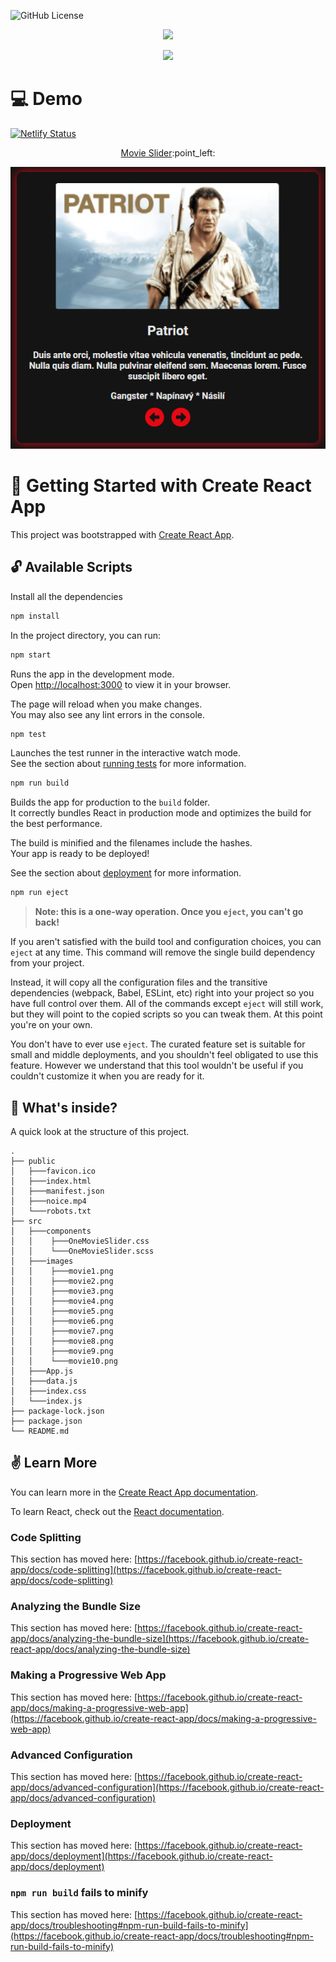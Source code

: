![GitHub License](https://img.shields.io/github/license/oulehlajan/movie-slider?style=for-the-badge)

<!-- Created by, animated text -->
<p align="center">
  <img src="https://readme-typing-svg.demolab.com?font=Noto+Sans&weight=600&size=32&duration=3300&pause=4800&color=79C0FF&center=true&vCenter=true&random=false&width=435&lines=%F0%9F%91%8B%2C+Created+by+%40OulehlaJan" />
</p>
<p align="center">
  <img src="https://readme-typing-svg.demolab.com?font=noto&weight=600&size=22&duration=4000&pause=4350&color=FFA657&center=true&vCenter=true&random=false&width=910&lines=a+self-taught+passionate+Web+developer+from+Czechia" />
</p>

# :computer: Demo
[![Netlify Status](https://api.netlify.com/api/v1/badges/743e0835-aaa4-4a90-aab5-9762288b9426/deploy-status)](https://app.netlify.com/sites/movie-slider-oulehlajan/deploys) <br />

<!-- Demo Link -->
<p align="center">
  <a href="https://movie-slider-oulehlajan.netlify.app/">Movie Slider</a>:point_left: <br />
</p>

<!-- GIF -->
<p align="center">
  <img src="assets/MovieSlider3.gif" />
</p>

# :rocket: Getting Started with Create React App

This project was bootstrapped with [Create React App](https://github.com/facebook/create-react-app).

## :unlock: Available Scripts

Install all the dependencies

```bash
npm install
```

In the project directory, you can run:

```bash
npm start
```

Runs the app in the development mode.\
Open [http://localhost:3000](http://localhost:3000) to view it in your browser.

The page will reload when you make changes.\
You may also see any lint errors in the console.

```bash
npm test
```
Launches the test runner in the interactive watch mode.\
See the section about [running tests](https://facebook.github.io/create-react-app/docs/running-tests) for more information.

```bash
npm run build
```
Builds the app for production to the `build` folder.\
It correctly bundles React in production mode and optimizes the build for the best performance.

The build is minified and the filenames include the hashes.\
Your app is ready to be deployed!

See the section about [deployment](https://facebook.github.io/create-react-app/docs/deployment) for more information.

```bash
npm run eject
```

> **Note: this is a one-way operation. Once you `eject`, you can't go back!**

If you aren't satisfied with the build tool and configuration choices, you can `eject` at any time. This command will remove the single build dependency from your project.

Instead, it will copy all the configuration files and the transitive dependencies (webpack, Babel, ESLint, etc) right into your project so you have full control over them. All of the commands except `eject` will still work, but they will point to the copied scripts so you can tweak them. At this point you're on your own.

You don't have to ever use `eject`. The curated feature set is suitable for small and middle deployments, and you shouldn't feel obligated to use this feature. However we understand that this tool wouldn't be useful if you couldn't customize it when you are ready for it.

## :open_file_folder: What's inside?

A quick look at the structure of this project.

    .
    ├── public
    │   ├───favicon.ico
    │   ├───index.html
    │   ├───manifest.json
    │   ├───noice.mp4
    │   └───robots.txt
    ├── src
    │   ├───components
    │   │    ├───OneMovieSlider.css
    │   │    └───OneMovieSlider.scss
    │   ├───images
    │   │    ├───movie1.png
    │   │    ├───movie2.png
    │   │    ├───movie3.png
    │   │    ├───movie4.png
    │   │    ├───movie5.png
    │   │    ├───movie6.png
    │   │    ├───movie7.png
    │   │    ├───movie8.png
    │   │    ├───movie9.png
    │   │    └───movie10.png
    │   ├───App.js
    │   ├───data.js
    │   ├───index.css
    │   └───index.js
    ├── package-lock.json
    ├── package.json
    └── README.md

## :v: Learn More

You can learn more in the [Create React App documentation](https://facebook.github.io/create-react-app/docs/getting-started).

To learn React, check out the [React documentation](https://reactjs.org/).

### Code Splitting

This section has moved here: [https://facebook.github.io/create-react-app/docs/code-splitting](https://facebook.github.io/create-react-app/docs/code-splitting)

### Analyzing the Bundle Size

This section has moved here: [https://facebook.github.io/create-react-app/docs/analyzing-the-bundle-size](https://facebook.github.io/create-react-app/docs/analyzing-the-bundle-size)

### Making a Progressive Web App

This section has moved here: [https://facebook.github.io/create-react-app/docs/making-a-progressive-web-app](https://facebook.github.io/create-react-app/docs/making-a-progressive-web-app)

### Advanced Configuration

This section has moved here: [https://facebook.github.io/create-react-app/docs/advanced-configuration](https://facebook.github.io/create-react-app/docs/advanced-configuration)

### Deployment

This section has moved here: [https://facebook.github.io/create-react-app/docs/deployment](https://facebook.github.io/create-react-app/docs/deployment)

### `npm run build` fails to minify

This section has moved here: [https://facebook.github.io/create-react-app/docs/troubleshooting#npm-run-build-fails-to-minify](https://facebook.github.io/create-react-app/docs/troubleshooting#npm-run-build-fails-to-minify)
